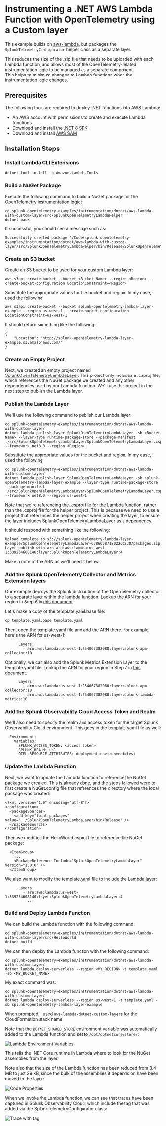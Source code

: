 # Instrumenting a .NET AWS Lambda Function with OpenTelemetry using a Custom layer

This example builds on [aws-lambda](../aws-lambda/), but packages the `SplunkTelemetryConfigurator`
helper class as a separate layer.  

This reduces the size of the .zip file that needs to be uploaded with each Lambda function, and 
allows most of the OpenTelemetry-related instrumentation logic to be managed as a separate component.  
This helps to minimize changes to Lambda functions when the instrumentation logic changes. 

## Prerequisites 

The following tools are required to deploy .NET functions into AWS Lambda: 

* An AWS account with permissions to create and execute Lambda functions
* Download and install the [.NET 8 SDK](https://dotnet.microsoft.com/en-us/download/dotnet/8.0)
* Download and install [AWS SAM](https://docs.aws.amazon.com/serverless-application-model/latest/developerguide/install-sam-cli.html)

## Installation Steps 

### Install Lambda CLI Extensions

````
dotnet tool install -g Amazon.Lambda.Tools
````

### Build a NuGet Package 

Execute the following command to build a NuGet package for the 
OpenTelemetry instrumentation logic: 

````
cd splunk-opentelemetry-examples/instrumentation/dotnet/aws-lambda-with-custom-layer/src/SplunkOpenTelemetryLambdaHelper
dotnet pack 
````

If successful, you should see a message such as: 

````
Successfully created package '/Code/splunk-opentelemetry-examples/instrumentation/dotnet/aws-lambda-with-custom-layer/src/SplunkOpenTelemetryLambdaHelper/bin/Release/SplunkOpenTelemetryLambdaHelper.1.0.0.nupkg'.
````

### Create an S3 bucket

Create an S3 bucket to be used for your custom Lambda layer:

````
aws s3api create-bucket --bucket <Bucket Name> --region <Region> --create-bucket-configuration LocationConstraint=<Region>
````

Substitute the appropriate values for the bucket and region. In my case, I used the following: 

````
aws s3api create-bucket --bucket splunk-opentelemetry-lambda-layer-example --region us-west-1 --create-bucket-configuration LocationConstraint=us-west-1
````

It should return something like the following: 

````
{
    "Location": "http://splunk-opentelemetry-lambda-layer-example.s3.amazonaws.com/"
}
````

### Create an Empty Project

Next, we created an empty project named [SplunkOpenTelemetryLambdaLayer](./src/SplunkOpenTelemetryLambdaLayer). 
This project only includes a .csproj file, which references the NuGet package we created and any other 
dependencies used by our Lambda function. We'll use this project in the next step to publish the Lambda layer.

### Publish the Lambda Layer

We'll use the following command to publish our Lambda layer: 

````
cd splunk-opentelemetry-examples/instrumentation/dotnet/aws-lambda-with-custom-layer/
dotnet lambda publish-layer SplunkOpenTelemetryLambdaLayer -sb <Bucket Name> --layer-type runtime-package-store --package-manifest ./src/SplunkOpenTelemetryLambdaLayer/SplunkOpenTelemetryLambdaLayer.csproj --framework net8.0 --region <Region>
````

Substitute the appropriate values for the bucket and region. In my case, I used the following: 

````
cd splunk-opentelemetry-examples/instrumentation/dotnet/aws-lambda-with-custom-layer/
dotnet lambda publish-layer SplunkOpenTelemetryLambdaLayer -sb splunk-opentelemetry-lambda-layer-example --layer-type runtime-package-store --package-manifest ./src/SplunkOpenTelemetryLambdaLayer/SplunkOpenTelemetryLambdaLayer.csproj --framework net8.0 --region us-west-1
````

Note that we're referencing the .csproj file for the Lambda function, rather than the .csproj file 
for the helper project.  This is because we need to use a project that references the helper project 
when creating the layer, to ensure the layer includes SplunkOpenTelemetryLambdaLayer as a dependency. 

It should respond with something like the following: 

````
Upload complete to s3://splunk-opentelemetry-lambda-layer-example/SplunkOpenTelemetryLambdaLayer-638665871802266230/packages.zip
Layer publish with arn arn:aws:lambda:us-west-1:539254608140:layer:SplunkOpenTelemetryLambdaLayer:4
````

Make a note of the ARN as we'll need it below. 

### Add the Splunk OpenTelemetry Collector and Metrics Extension layers

Our example deploys the Splunk distribution of the OpenTelemetry collector
to a separate layer within the lambda function.  Lookup the ARN for your
region in Step 6 in [this document](https://docs.splunk.com/observability/en/gdi/get-data-in/serverless/aws/otel-lambda-layer/instrumentation/lambda-language-layers.html#install-the-aws-lambda-layer-for-your-language).

Let's make a copy of the template.yaml.base file:

````
cp template.yaml.base template.yaml
````

Then, open the template.yaml file and add the ARN there.  For example,
here's the ARN for us-west-1:

````
      Layers:
        - arn:aws:lambda:us-west-1:254067382080:layer:splunk-apm-collector:10
````

Optionally, we can also add the Splunk Metrics Extension Layer to the template.yaml file.
Lookup the ARN for your
region in Step 7 in [this document](https://docs.splunk.com/observability/en/gdi/get-data-in/serverless/aws/otel-lambda-layer/instrumentation/lambda-language-layers.html#install-the-aws-lambda-layer-for-your-language).

````
      Layers:
        - arn:aws:lambda:us-west-1:254067382080:layer:splunk-apm-collector:10
        - arn:aws:lambda:us-west-1:254067382080:layer:splunk-lambda-metrics:10
````

### Add the Splunk Observability Cloud Access Token and Realm

We'll also need to specify the realm and access token for the target
Splunk Observability Cloud environment.  This goes in the template.yaml
file as well:

````
  Environment: 
    Variables:
      SPLUNK_ACCESS_TOKEN: <access token>
      SPLUNK_REALM: us1
      OTEL_RESOURCE_ATTRIBUTES: deployment.environment=test
````

### Update the Lambda Function 

Next, we want to update the Lambda function to reference the NuGet package we
created.  This is already done, and the steps followed were to first create a
NuGet.config file that references the directory where the local package
was created:

````
<?xml version="1.0" encoding="utf-8"?>
<configuration>
  <packageSources>
    <add key="local-packages" value="../SplunkOpenTelemetryLambdaLayer/bin/Release" />
  </packageSources>
</configuration>
````

Then we modified the HelloWorld.csproj file to reference the NuGet package:

````
  <ItemGroup>
    ...
    <PackageReference Include="SplunkOpenTelemetryLambdaLayer" Version="1.0.0" />
  </ItemGroup>
````

We also want to modify the template.yaml file to include the Lambda layer: 

````
      Layers:
        - arn:aws:lambda:us-west-1:539254608140:layer:SplunkOpenTelemetryLambdaLayer:4
        - ...
````

### Build and Deploy Lambda Function

We can build the Lambda function with the following command: 

````
cd splunk-opentelemetry-examples/instrumentation/dotnet/aws-lambda-with-custom-layer/src/HelloWorld
dotnet build
````

We can then deploy the Lambda function with the following command: 

````
cd splunk-opentelemetry-examples/instrumentation/dotnet/aws-lambda-with-custom-layer/
dotnet lambda deploy-serverless --region <MY_REGION> -t template.yaml -sb <MY_BUCKET_NAME>
````

My exact command was: 

````
cd splunk-opentelemetry-examples/instrumentation/dotnet/aws-lambda-with-custom-layer/
dotnet lambda deploy-serverless --region us-west-1 -t template.yaml -sb splunk-opentelemetry-lambda-layer-example
````

When prompted, I used `aws-lambda-dotnet-custom-layers` for the CloudFormation stack name. 

Note that the `DOTNET_SHARED_STORE` environment variable was automatically added to the Lambda function 
and set to `/opt/dotnetcore/store/`: 

![Lambda Environment Variables](./images/environment-variables.png)

This tells the .NET Core runtime in Lambda where to look for the NuGet assemblies from the layer.

Note also that the size of the Lambda function has been reduced from 3.4 MB to just 29 kB, since the bulk of the 
assemblies it depends on have been moved to the layer: 

![Code Properties](./images/code-properties.png)

When we invoke the Lambda function, we can see that traces have been captured in Splunk Observability Cloud, 
which include the tag that was added via the SplunkTelemetryConfigurator class: 

![Trace with tag](./images/trace.png)